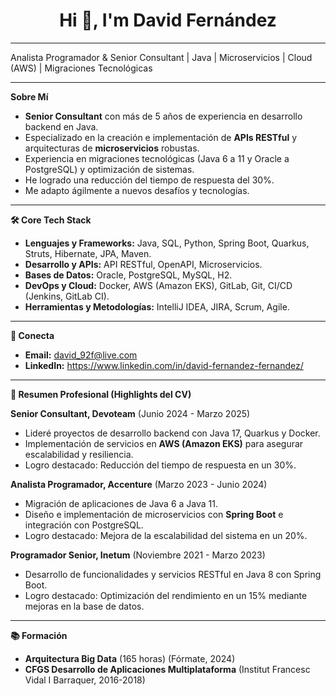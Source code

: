 <h1 align="center">Hi 👋, I'm David Fernández</h1>

---

Analista Programador & Senior Consultant | Java | Microservicios | Cloud (AWS) | Migraciones Tecnológicas

---

**Sobre Mí**

* **Senior Consultant** con más de 5 años de experiencia en desarrollo backend en Java.
* Especializado en la creación e implementación de **APIs RESTful** y arquitecturas de **microservicios** robustas.
* Experiencia en migraciones tecnológicas (Java 6 a 11 y Oracle a PostgreSQL) y optimización de sistemas.
* He logrado una reducción del tiempo de respuesta del 30%.
* Me adapto ágilmente a nuevos desafíos y tecnologías.

---

**🛠 Core Tech Stack**

* **Lenguajes y Frameworks:** Java, SQL, Python, Spring Boot, Quarkus, Struts, Hibernate, JPA, Maven.
* **Desarrollo y APIs:** API RESTful, OpenAPI, Microservicios.
* **Bases de Datos:** Oracle, PostgreSQL, MySQL, H2.
* **DevOps y Cloud:** Docker, AWS (Amazon EKS), GitLab, Git, CI/CD (Jenkins, GitLab CI).
* **Herramientas y Metodologías:** IntelliJ IDEA, JIRA, Scrum, Agile.

---

**🔗 Conecta**

* **Email:** david_92f@live.com
* **LinkedIn:** https://www.linkedin.com/in/david-fernandez-fernandez/

---

**📄 Resumen Profesional (Highlights del CV)**

**Senior Consultant, Devoteam** (Junio 2024 - Marzo 2025)
* Lideré proyectos de desarrollo backend con Java 17, Quarkus y Docker.
* Implementación de servicios en **AWS (Amazon EKS)** para asegurar escalabilidad y resiliencia.
* Logro destacado: Reducción del tiempo de respuesta en un 30%.

**Analista Programador, Accenture** (Marzo 2023 - Junio 2024)
* Migración de aplicaciones de Java 6 a Java 11.
* Diseño e implementación de microservicios con **Spring Boot** e integración con PostgreSQL.
* Logro destacado: Mejora de la escalabilidad del sistema en un 20%.

**Programador Senior, Inetum** (Noviembre 2021 - Marzo 2023)
* Desarrollo de funcionalidades y servicios RESTful en Java 8 con Spring Boot.
* Logro destacado: Optimización del rendimiento en un 15% mediante mejoras en la base de datos.

---

**📚 Formación**

* **Arquitectura Big Data** (165 horas) (Fórmate, 2024)
* **CFGS Desarrollo de Aplicaciones Multiplataforma** (Institut Francesc Vidal I Barraquer, 2016-2018)
